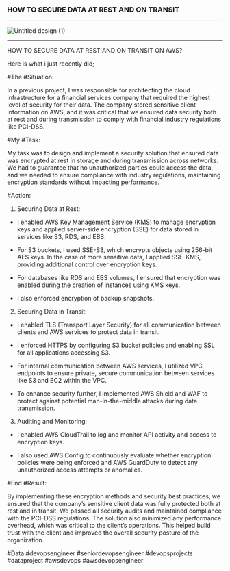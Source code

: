 ### HOW TO SECURE DATA AT REST AND ON TRANSIT

---
![Untitled design (1)](https://github.com/user-attachments/assets/bb8ae413-3170-4e0a-beef-7b7a20ddd1f5)

---
HOW TO SECURE DATA AT REST AND ON TRANSIT ON AWS?

Here is what i just recently did;



#The #Situation:

In a previous project, I was responsible for architecting the cloud infrastructure for a financial services company that required the highest level of security for their data. The company stored sensitive client information on AWS, and it was critical that we ensured data security both at rest and during transmission to comply with financial industry regulations like PCI-DSS.



#My #Task:

My task was to design and implement a security solution that ensured data was encrypted at rest in storage and during transmission across networks. We had to guarantee that no unauthorized parties could access the data, and we needed to ensure compliance with industry regulations, maintaining encryption standards without impacting performance.



#Action:

1. Securing Data at Rest:

  - I enabled AWS Key Management Service (KMS) to manage encryption keys and applied server-side encryption (SSE) for data stored in services like S3, RDS, and EBS.

  - For S3 buckets, I used SSE-S3, which encrypts objects using 256-bit AES keys. In the case of more sensitive data, I applied SSE-KMS, providing additional control over encryption keys.

  - For databases like RDS and EBS volumes, I ensured that encryption was enabled during the creation of instances using KMS keys.

  - I also enforced encryption of backup snapshots.



2. Securing Data in Transit:

  - I enabled TLS (Transport Layer Security) for all communication between clients and AWS services to protect data in transit.

  - I enforced HTTPS by configuring S3 bucket policies and enabling SSL for all applications accessing S3.

  - For internal communication between AWS services, I utilized VPC endpoints to ensure private, secure communication between services like S3 and EC2 within the VPC.

  - To enhance security further, I implemented AWS Shield and WAF to protect against potential man-in-the-middle attacks during data transmission.



3. Auditing and Monitoring:

  - I enabled AWS CloudTrail to log and monitor API activity and access to encryption keys.

  - I also used AWS Config to continuously evaluate whether encryption policies were being enforced and AWS GuardDuty to detect any unauthorized access attempts or anomalies.



#End #Result:

By implementing these encryption methods and security best practices, we ensured that the company’s sensitive client data was fully protected both at rest and in transit. We passed all security audits and maintained compliance with the PCI-DSS regulations. The solution also minimized any performance overhead, which was critical to the client’s operations. This helped build trust with the client and improved the overall security posture of the organization.





#Data #devopsengineer #seniordevopsengineer #devopsprojects #dataproject #awsdevops #awsdevopsengineer

